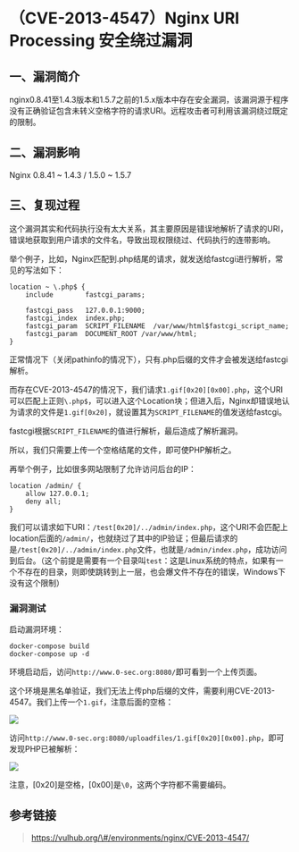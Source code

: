 （CVE-2013-4547）Nginx URI Processing 安全绕过漏洞
==================================================

一、漏洞简介
------------

nginx0.8.41至1.4.3版本和1.5.7之前的1.5.x版本中存在安全漏洞，该漏洞源于程序没有正确验证包含未转义空格字符的请求URI。远程攻击者可利用该漏洞绕过既定的限制。

二、漏洞影响
------------

Nginx 0.8.41 \~ 1.4.3 / 1.5.0 \~ 1.5.7

三、复现过程
------------

这个漏洞其实和代码执行没有太大关系，其主要原因是错误地解析了请求的URI，错误地获取到用户请求的文件名，导致出现权限绕过、代码执行的连带影响。

举个例子，比如，Nginx匹配到.php结尾的请求，就发送给fastcgi进行解析，常见的写法如下：

    location ~ \.php$ {
        include        fastcgi_params;

        fastcgi_pass   127.0.0.1:9000;
        fastcgi_index  index.php;
        fastcgi_param  SCRIPT_FILENAME  /var/www/html$fastcgi_script_name;
        fastcgi_param  DOCUMENT_ROOT /var/www/html;
    }

正常情况下（关闭pathinfo的情况下），只有.php后缀的文件才会被发送给fastcgi解析。

而存在CVE-2013-4547的情况下，我们请求`1.gif[0x20][0x00].php`，这个URI可以匹配上正则`\.php$`，可以进入这个Location块；但进入后，Nginx却错误地认为请求的文件是`1.gif[0x20]`，就设置其为`SCRIPT_FILENAME`的值发送给fastcgi。

fastcgi根据`SCRIPT_FILENAME`的值进行解析，最后造成了解析漏洞。

所以，我们只需要上传一个空格结尾的文件，即可使PHP解析之。

再举个例子，比如很多网站限制了允许访问后台的IP：

    location /admin/ {
        allow 127.0.0.1;
        deny all;
    }

我们可以请求如下URI：`/test[0x20]/../admin/index.php`，这个URI不会匹配上location后面的`/admin/`，也就绕过了其中的IP验证；但最后请求的是`/test[0x20]/../admin/index.php`文件，也就是`/admin/index.php`，成功访问到后台。（这个前提是需要有一个目录叫`test`：这是Linux系统的特点，如果有一个不存在的目录，则即使跳转到上一层，也会爆文件不存在的错误，Windows下没有这个限制）

### 漏洞测试

启动漏洞环境：

    docker-compose build
    docker-compose up -d

环境启动后，访问`http://www.0-sec.org:8080/`即可看到一个上传页面。

这个环境是黑名单验证，我们无法上传php后缀的文件，需要利用CVE-2013-4547。我们上传一个`1.gif`，注意后面的空格：

![](resource/(CVE-2013-4547)NginxURIProcessing安全绕过漏洞/media/rId25.png)

访问`http://www.0-sec.org:8080/uploadfiles/1.gif[0x20][0x00].php`，即可发现PHP已被解析：

![](resource/(CVE-2013-4547)NginxURIProcessing安全绕过漏洞/media/rId26.png)

注意，\[0x20\]是空格，\[0x00\]是`\0`，这两个字符都不需要编码。

参考链接
--------

> https://vulhub.org/\#/environments/nginx/CVE-2013-4547/
